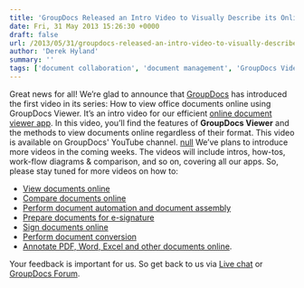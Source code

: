 ```yaml
---
title: 'GroupDocs Released an Intro Video to Visually Describe its Online Document Viewer - the First in A Series!'
date: Fri, 31 May 2013 15:26:30 +0000
draft: false
url: /2013/05/31/groupdocs-released-an-intro-video-to-visually-describe-its-online-document-viewer-the-first-in-a-series/
author: 'Derek Hyland'
summary: ''
tags: ['document collaboration', 'document management', 'GroupDocs Videos', 'GroupDocs Viewer', 'GroupDocs Viewer Plugin', 'online document management system', 'online document viewer', 'View documents online', 'zArchive']
---
```


Great news for all! We’re glad to announce that [GroupDocs](http://groupdocs.com) has introduced the first video in its series: How to view office documents online using GroupDocs Viewer. It’s an intro video for our efficient [online document viewer app](http://groupdocs.com/apps/viewer). In this video, you’ll find the features of **GroupDocs Viewer** and the methods to view documents online regardless of their format. This video is available on GroupDocs' YouTube channel. [null](https://www.youtube.com/watch?v=dM1TS1zz_BQ&feature=youtu.be) We’ve plans to introduce more videos in the coming weeks. The videos will include intros, how-tos, work-flow diagrams & comparison, and so on, covering all our apps. So, please stay tuned for more videos on how to:

*   [View documents online](http://groupdocs.com/apps/viewer/live-demo)
*   [Compare documents online](http://groupdocs.com/apps/comparison)
*   [Perform document automation and document assembly](http://groupdocs.com/apps/assembly)
*   [Prepare documents for e-signature](http://groupdocs.com/apps/signature)
*   [Sign documents online](http://groupdocs.com/apps/signature)
*   [Perform document conversion](http://groupdocs.com/apps/conversion)
*   [Annotate PDF, Word, Excel and other documents online](http://groupdocs.com/apps/annotation).

Your feedback is important for us. So get back to us via [Live chat](http://groupdocs.com) or [GroupDocs Forum](http://groupdocs.com/Community/Forums/Default.aspx).




